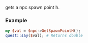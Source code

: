 gets a npc spawn point h.
### Example

```perl
my $val = $npc->GetSpawnPointH();
quest::say($val); # Returns double
```